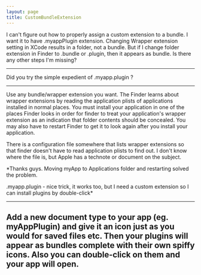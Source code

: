 ```yaml
---
layout: page
title: CustomBundleExtension
---
```




I can't figure out how to properly assign a custom extension to a bundle. I want it to have .myappPlugin extension. Changing Wrapper extension setting in XCode results in a folder, not a bundle. But if I change folder extension in Finder to .bundle or .plugin, then it appears as bundle.
Is there any other steps I'm missing?

----

Did you try the simple expedient of .myapp.plugin ?

----

Use any bundle/wrapper extension you want.  The Finder learns about wrapper extensions by reading the application plists of applications installed in normal places.  You must install your application in one of the places Finder looks in order for finder to treat your application's wrapper extension as an indication that folder contents should be concealed.  You may also have to restart Finder to get it to look again after you install your application.

There is a configuration file somewhere that lists wrapper extensions so that finder doesn't have to read application plists to find out.  I don't know where the file is, but Apple has a technote or document on the subject.

*Thanks guys. Moving myApp to Applications folder and restarting solved the problem.

.myapp.plugin - nice trick, it works too, but I need a custom extension so I can install plugins by double-click*

----
Add a new document type to your app (eg. myAppPlugin) and give it an icon just as you would for saved files etc. Then your plugins will appear as bundles complete with their own spiffy icons. Also you can double-click on them and your app will open.
----

